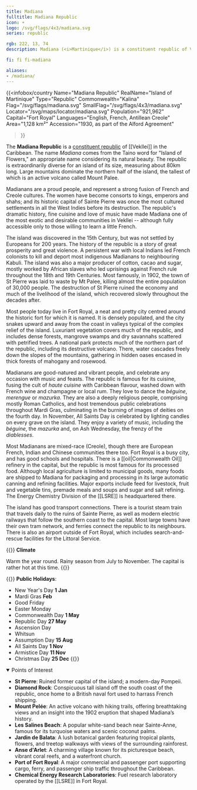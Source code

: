 ```yaml
---
title: Madiana
fulltitle: Madiana Republic
icon: ☀️
logo: /svg/flags/4x3/madiana.svg
series: republic

rgb: 222, 13, 74
description: Madiana (<i>Martinique</i>) is a constituent republic of Vekllei located in the Lesser Antilles of the Caribbean Sea.

fi: fi fi-madiana

aliases:
- /madiana/
---
```

{{<infobox/country
	 Name="Madiana Republic"
	 RealName="Island of Martinique"
	 Type="Republic"
	 Commonwealth="Kalina"
	 Flag="/svg/flags/madiana.svg"
	 SmallFlag="/svg/flags/4x3/madiana.svg"
	 Locator="/svg/maps/locator/madiana.svg"
	 Population="921,962"
	 Capital="Fort Royal"
	 Languages="English, French, Antillean Creole"
	 Area="1,128 km²"
	 Accession="1930, as part of the Alford Agreement"
 >}}

The <span class="fi fi-madiana"></span> **Madiana Republic** is a [constituent republic](/republics/) of [[Vekllei]] in the Caribbean. The name *Madiana* comes from the Taino word for "Island of Flowers," an appropriate name considering its natural beauty. The republic is extraordinarily diverse for an island of its size, measuring about 80km long. Large mountains dominate the northern half of the island, the tallest of which is an active volcano called Mount Palee.

Madianans are a proud people, and represent a strong fusion of French and Creole cultures. The women have become consorts to kings, emperors and shahs; and its historic capital of Sainte Pierre was once the most cultured settlements in all the West Indies before its destruction. The republic's dramatic history, fine cuisine and love of music have made Madiana one of the most exotic and desirable communities in Vekllei -- although fully accessible only to those willing to learn a little French.

The island was discovered in the 15th Century, but was not settled by Europeans for 200 years. The history of the republic is a story of great prosperity and great violence. A persistent war with local Indians led French colonists to kill and deport most indigenous Madianans to neighbouring Kabuli. The island was also a major producer of cotton, cacao and sugar, mostly worked by African slaves who led uprisings against French rule throughout the 18th and 19th Centuries. Most famously, in 1902, the town of St Pierre was laid to waste by Mt Palee, killing almost the entire population of 30,000 people. The destruction of St Pierre ruined the economy and much of the livelihood of the island, which recovered slowly throughout the decades after.

Most people today live in Fort Royal, a neat and pretty city centred around the historic fort for which it is named. It is densely populated, and the city snakes upward and away from the coast in valleys typical of the complex relief of the island. Luxuriant vegetation covers much of the republic, and includes dense forests, mangrove swamps and dry savannahs scattered with petrified trees. A national park protects much of the northern part of the republic, including its destructive volcano. There, water cascades freely down the slopes of the mountains, gathering in hidden oases encased in thick forests of mahogany and rosewood.

Madianans are good-natured and vibrant people, and celebrate any occasion with music and feasts. The republic is famous for its cuisine, fusing the cult of *haute cuisine* with Caribbean flavour, washed down with French wine and champagne or local rum. They love to dance the *béguine*, *merengue* or *mazurka*. They are also a deeply religious people, comprising mostly Roman Catholics, and host tremendous public celebrations throughout Mardi Gras, culminating in the burning of images of deities on the fourth day. In November, All Saints Day is celebrated by lighting candles on every grave on the island. They enjoy a variety of music, including the *béguine*, the *mazurka* and, on Ash
Wednesday, the frenzy of the *diablesses*.

Most Madianans are mixed-race (Creole), though there are European French, Indian and Chinese communities there too. Fort Royal is a busy city, and has good schools and hospitals. There is a [[oil|Commonwealth Oil]] refinery in the capital, but the republic is most famous for its processed food. Although local agriculture is limited to municipal goods, many foods are shipped to Madiana for packaging and processing in its large automatic canning and refining facilities. Major exports include feed for livestock, fruit and vegetable tins, premade meals and soups and sugar and salt refining. The Energy Chemistry Division of the [[LSRE]] is headquartered there.

The island has good transport connections. There is a tourist steam train that travels daily to the ruins of Sainte Pierre, as well as modern electric railways that follow the southern coast to the capital. Most large towns have their own tram network, and ferries connect the republic to its neighbours. There is also an airport outside of Fort Royal, which includes search-and-rescue facilities for the Littoral Service.

{{<note table>}}
**Climate**

Warm the year round. Rainy season from July to November. The capital is rather hot at this time.
{{</note>}}

{{<note table>}}
**Public Holidays**:

* New Year's Day **1 Jan**
* Mardi Gras **Feb**
* Good Friday
* Easter Monday
* Commonwealth Day **1 May**
* Republic Day **27 May**
* Ascension Day
* Whitsun
* Assumption Day **15 Aug**
* All Saints Day **1 Nov**
* Armistice Day **11 Nov**
* Christmas Day **25 Dec**
{{</note>}}

<details open>
<summary>Points of Interest</summary>

- **St Pierre**: Ruined former capital of the island; a modern-day Pompeii.
- **Diamond Rock**: Conspicuous tall island off the south coast of the republic, once home to a British naval fort used to harrass French shipping.
- **Mount Pelée**: An active volcano with hiking trails, offering breathtaking views and an insight into the 1902 eruption that shaped Madiana’s history.
- **Les Salines Beach**: A popular white-sand beach near Sainte-Anne, famous for its turquoise waters and scenic coconut palms.
- **Jardin de Balata**: A lush botanical garden featuring tropical plants, flowers, and treetop walkways with views of the surrounding rainforest.
- **Anse d'Arlet**: A charming village known for its picturesque beach, vibrant coral reefs, and a waterfront church.
- **Port of Fort Royal**: A major commercial and passenger port supporting cargo, ferry, and passenger ship traffic throughout the Caribbean.
- **Chemical Energy Research Laboratories**: Fuel research laboratory operated by the [[LSRE]] in Fort Royal.
</details>



